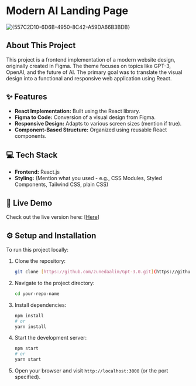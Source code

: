 #  Modern AI Landing Page

![{557C2D10-6D6B-4950-8C42-A59DA66B3BDB}](https://github.com/user-attachments/assets/7ba82865-4d10-43d1-9d60-21c63de487a0)


## About This Project

This project is a frontend implementation of a modern website design, originally created in Figma. The theme focuses on topics like GPT-3, OpenAI, and the future of AI. The primary goal was to translate the visual design into a functional and responsive web application using React.



## ✨ Features

* **React Implementation:** Built using the React library.
* **Figma to Code:** Conversion of a visual design from Figma.
* **Responsive Design:** Adapts to various screen sizes (mention if true).
* **Component-Based Structure:** Organized using reusable React components.

## 💻 Tech Stack

* **Frontend:** React.js
* **Styling:** (Mention what you used - e.g., CSS Modules, Styled Components, Tailwind CSS, plain CSS)

## 🚀 Live Demo

Check out the live version here: [[Here](https://gpt-3-zuned.netlify.app/)]

## ⚙️ Setup and Installation

To run this project locally:

1.  Clone the repository:
    ```bash
    git clone [https://github.com/zunedaalim/Gpt-3.0.git](https://github.com/zunedaalim/Gpt-3.0.git)
    ```
2.  Navigate to the project directory:
    ```bash
    cd your-repo-name
    ```
3.  Install dependencies:
    ```bash
    npm install
    # or
    yarn install
    ```
4.  Start the development server:
    ```bash
    npm start
    # or
    yarn start
    ```
5.  Open your browser and visit `http://localhost:3000` (or the port specified).

